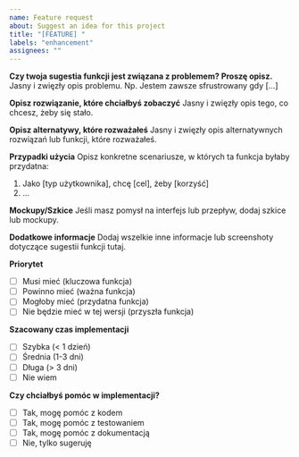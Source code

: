 ```yaml
---
name: Feature request
about: Suggest an idea for this project
title: "[FEATURE] "
labels: "enhancement"
assignees: ""
---
```


**Czy twoja sugestia funkcji jest związana z problemem? Proszę opisz.**
Jasny i zwięzły opis problemu. Np. Jestem zawsze sfrustrowany gdy [...]

**Opisz rozwiązanie, które chciałbyś zobaczyć**
Jasny i zwięzły opis tego, co chcesz, żeby się stało.

**Opisz alternatywy, które rozważałeś**
Jasny i zwięzły opis alternatywnych rozwiązań lub funkcji, które rozważałeś.

**Przypadki użycia**
Opisz konkretne scenariusze, w których ta funkcja byłaby przydatna:

1. Jako [typ użytkownika], chcę [cel], żeby [korzyść]
2. ...

**Mockupy/Szkice**
Jeśli masz pomysł na interfejs lub przepływ, dodaj szkice lub mockupy.

**Dodatkowe informacje**
Dodaj wszelkie inne informacje lub screenshoty dotyczące sugestii funkcji tutaj.

**Priorytet**

- [ ] Musi mieć (kluczowa funkcja)
- [ ] Powinno mieć (ważna funkcja)
- [ ] Mogłoby mieć (przydatna funkcja)
- [ ] Nie będzie mieć w tej wersji (przyszła funkcja)

**Szacowany czas implementacji**

- [ ] Szybka (< 1 dzień)
- [ ] Średnia (1-3 dni)
- [ ] Długa (> 3 dni)
- [ ] Nie wiem

**Czy chciałbyś pomóc w implementacji?**

- [ ] Tak, mogę pomóc z kodem
- [ ] Tak, mogę pomóc z testowaniem
- [ ] Tak, mogę pomóc z dokumentacją
- [ ] Nie, tylko sugeruję
